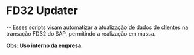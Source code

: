 # FD32 Updater
--
Esses scripts visam automatizar a atualização de dados de clientes na transação FD32 do SAP, permitindo a realização em massa.

**Obs: Uso interno da empresa.**